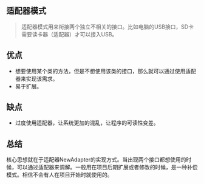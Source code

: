 ## 适配器模式

> 适配器模式用来衔接两个独立不相关的接口。比如电脑的USB接口，SD卡需要读卡器（适配器）才可以接入USB。

## 优点

- 想要使用某个类的方法，但是不想使用该类的接口，那么就可以通过使用适配器来实现该需求。
- 易于扩展。

## 缺点

- 过度使用适配器，让系统更加的混乱，让程序的可读性变差。

## 总结

核心思想就在于适配器NewAdapter的实现方式。当出现两个接口都想使用的时候，可以通过适配器来调解。一般用在项目后期扩展或者修改的时候，是一种补偿模式。相信不会有人在项目开始时就使用的。